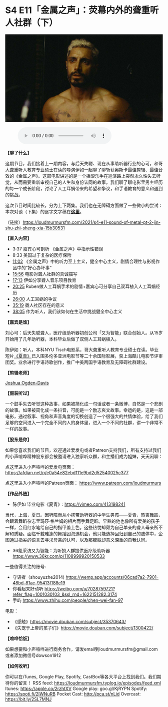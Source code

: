 # S4 E11「金属之声」：荧幕内外的聋重听人社群（下）

![](./image.jpeg)

<figure>
    <figcaption></figcaption>
    <audio
        controls
        src="./audio.mp3">
            Your browser does not support the
            <code>audio</code> element.
    </audio>
</figure>

<p><strong>【聊了什么】</strong></p>
<p>这期节目，我们接着上一期内容，与后天失聪、现在从事助听器行业的心可，和哥大聋重听人教育专业硕士在读的导演伊如一起聊了聊斩获奥斯卡最佳剪辑、最佳音效的《金属之声》。这部电影讲述的是一个摇滚乐手在巡演路上突然永久性失去听觉，从而需要重新审视自己的人生和身份认同的故事。我们聊了聊电影里男主经历的每一个成长阶段，讨论了人工耳蜗带来的希望和争议，和手语教育的意义和遇到的挑战。</p>
<p>这次节目时间比较长，分为上下两集。我们也在无障碍方面做了一些微小的尝试：本次对谈（下集）的逐字文字稿在<strong><a href="https://loudmurmursfm.com/2021/s4-e11-sound-of-metal-pt-2-jin-shu-zhi-sheng-xia-15b30531">这里</a></strong>。</p>
<p>（链接）<a href="https://loudmurmursfm.com/2021/s4-e11-sound-of-metal-pt-2-jin-shu-zhi-sheng-xia-15b30531">https://loudmurmursfm.com/2021/s4-e11-sound-of-metal-pt-2-jin-shu-zhi-sheng-xia-15b30531</a></p>
<p><strong>【直入内容】</strong></p>
<div class="block-list"><ul>
<li>3:37 嘉宾心可剖析 《金属之声》中指示性错误</li>
<li>8:33 美国过于复杂的医疗保险</li>
<li><a href="https://loudmurmursfm.com/feed/audio.xml#t=11:02">11:02</a> 《金属之声》中的听力至上主义，健全中心主义，剧情合理性与影视作品中的”好心办坏事”</li>
<li><a href="https://loudmurmursfm.com/feed/audio.xml#t=15:56">15:56</a> 电影对聋人社群的真诚描写</li>
<li><a href="https://loudmurmursfm.com/feed/audio.xml#t=17:13">17:13</a> 伊如分享聋人音乐项目教育</li>
<li><a href="https://loudmurmursfm.com/feed/audio.xml#t=20:25">20:25</a> Ruben做人工耳蜗手术的剧情+嘉宾心可分享自己双耳植入人工耳蜗经历</li>
<li><a href="https://loudmurmursfm.com/feed/audio.xml#t=26:00">26:00</a> 人工耳蜗的争议</li>
<li><a href="https://loudmurmursfm.com/feed/audio.xml#t=35:19">35:19</a> 聋人社区存在的意义</li>
<li><a href="https://loudmurmursfm.com/feed/audio.xml#t=38:05">38:05</a> 作为听人，我们该如何在生活中挑战健全中心主义</li>
</ul>
</div><p><strong>【嘉宾是谁】</strong></p>
<p>刘心可：后天失聪聋人，医疗级助听器初创公司「又为智能」联合创始人。从15岁开始用了几年助听器，本科毕业后做了双侧人工耳蜗植入。</p>
<p>陈伊如：听人，本科NYU Tisch电影系，哥大聋重听人教育专业硕士在读。毕业短片<a href="https://vimeo.com/413198241">《夏青》</a>已入围多伦多亚洲电影节等二十余国际影展，获上海酷儿电影节评审团奖。业余进行手语诗歌创作，推广中美两国手语教育及无障碍社群建设。</p>
<p><strong>【剪辑老师】</strong></p>
<p><a href="https://twitter.com/wronglanguage">Joshua Ogden-Davis</a></p>
<p><strong>【假装听过】</strong></p>
<p>一个鼓手失去听觉这种故事，如果被简化成一句话或者一条微博，自然是一个悲剧的故事。如果被简化成一条抖音，可能是一个励志爽文故事。幸运的是，这是一部电影，通过叙事、视角和声音角度的切换创造了一个很强大的共情体验，给了我们足够的空间进入一个完全不同的人的身体里，进入一个不同的社群，讲一个非常不一样的故事。</p>
<p><strong>【股东是你】</strong></p>
<p>如果您喜欢我们的节目，欢迎通过爱发电或者Patreon支持我们，所有支持过我们的小声喧哗精神股东都会被邀请进入独家听众群，和主播们成为姐妹，天天闲聊：</p>
<p>点这里进入小声喧哗的爱发电页面：
<a href="https://afdian.net/p/e0a54e82ebd111e9bd2d52540025c377">https://afdian.net/p/e0a54e82ebd111e9bd2d52540025c377</a></p>
<p>点这里进入小声喧哗的Patreon页面：
<a href="https://www.patreon.com/loudmurmurs">https://www.patreon.com/loudmurmurs</a></p>
<p><strong>【作品外链】</strong></p>
<div class="block-list"><ul>
<li>陈伊如 毕业电影《夏青》: <a href="https://vimeo.com/413198241">https://vimeo.com/413198241</a></li>
</ul>
</div><p>当代，上海，夏日。因听障而从小携带助听器的中学生男孩——夏青，热衷舞蹈，会跟着舞蹈杂志里玛莎·格兰姆的相片而手舞足蹈。早熟的他也像所有爱美的孩子一样，会用红水笔给自己的指甲盖上色。这些热忱却颇为自己单亲的聋人母亲所不解和质疑。面临千载难逢的舞蹈团海选机会，他只能选择回归到自己的肢体中，企图通过指尖的语言去寻求母亲的认可，以及那朦胧却意义深重的自我认同。</p>
<div class="block-list"><ul>
<li>36氪采访又为智能：为听损人群提供医疗级助听器 <a href="https://www.36kr.com/p/1108999920150533">https://www.36kr.com/p/1108999920150533</a></li>
</ul>
</div><p>一些值得关注的账号:</p>
<div class="block-list"><ul>
<li>守语者（shouyuzhe2014) <a href="https://wemp.app/accounts/06cad7a2-7901-48bd-81ac-95413f188c19">https://wemp.app/accounts/06cad7a2-7901-48bd-81ac-95413f188c19</a></li>
<li>你看起来好动听 <a href="https://weibo.com/u/7028759721?refer_flag=1001030103_&amp;ssl_rnd=1622151282.3174">https://weibo.com/u/7028759721?refer_flag=1001030103_&amp;ssl_rnd=1622151282.3174</a></li>
<li>手屿 <a href="https://www.zhihu.com/people/chen-wei-fan-97">https://www.zhihu.com/people/chen-wei-fan-97</a></li>
</ul>
</div><p>电影：</p>
<div class="block-list"><ul>
<li>《感触》<a href="https://movie.douban.com/subject/35370643/">https://movie.douban.com/subject/35370643/</a></li>
<li>《失宠于上帝的孩子们》<a href="https://movie.douban.com/subject/1300422/">https://movie.douban.com/subject/1300422/</a></li>
</ul>
</div><p><strong>【喧哗恰饭】</strong></p>
<p>如果想要和小声喧哗进行商务合作，请发email到loudmurmursfm@gmail.com
或者添加微信号dowson1912</p>
<p><strong>【如何收听】</strong></p>
<p>你可以在iTunes, Google Play, Spotify, CastBox等各大平台上找到我们。我们期待你的留言！
RSS feed: <a href="https://loudmurmursfm.typlog.io/episodes/feed.xml">https://loudmurmursfm.typlog.io/episodes/feed.xml</a> 
Itunes: <a href="https://apple.co/2rzhtXV">https://apple.co/2rzhtXV</a>
Google play: goo.gl/KjRYPN 
Spotify: <a href="https://spoti.fi/2IWNuRB">https://spoti.fi/2IWNuRB</a> 
Pocket Cast: <a href="http://pca.st/nLid">http://pca.st/nLid</a> 
Overcast: <a href="https://bit.ly/2SL7MNJ">https://bit.ly/2SL7MNJ</a></p>
